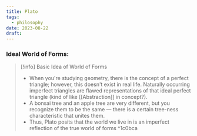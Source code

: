 ```yaml
---
title: Plato
tags:
  - philosophy
date: 2023-08-22
draft:
---
```

### Ideal World of Forms:

>[!info] Basic Idea of World of Forms
>- When you're studying geometry, there is the concept of a perfect triangle; however, this doesn't exist in real life. Naturally occurring imperfect triangles are flawed representations of that ideal perfect triangle (kind of like [[Abstraction]] in concept?). 
>- A bonsai tree and an apple tree are very different, but you recognize them to be the same — there is a certain tree-ness characteristic that unites them.
>- Thus, Plato posits that the world we live in is an imperfect reflection of the true world of forms
>^1c0bca
